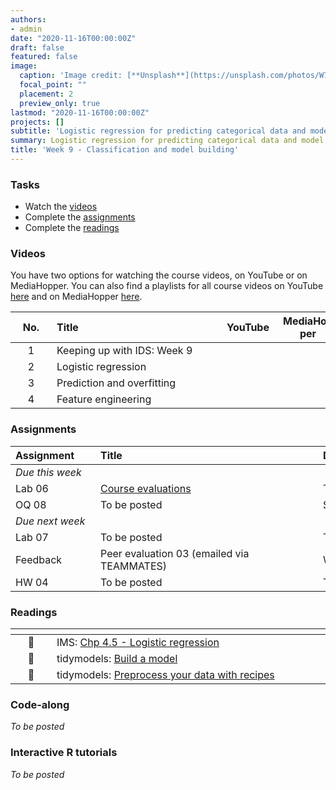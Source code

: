 ```yaml
---
authors:
- admin
date: "2020-11-16T00:00:00Z"
draft: false
featured: false
image:
  caption: 'Image credit: [**Unsplash**](https://unsplash.com/photos/W72t0b-bmb0)'
  focal_point: ""
  placement: 2
  preview_only: true
lastmod: "2020-11-16T00:00:00Z"
projects: []
subtitle: 'Logistic regression for predicting categorical data and model building :construction:'
summary: Logistic regression for predicting categorical data and model building.
title: 'Week 9 - Classification and model building'
---
```


### Tasks

- Watch the [videos](/post/09-week/#videos)
- Complete the [assignments](/post/09-week/#assignments)
- Complete the [readings](/post/09-week/#readings)

### Videos

You have two options for watching the course videos, on YouTube or on MediaHopper. You can also find a playlists for all course videos on YouTube [here](https://www.youtube.com/playlist?list=PLNUVZZ6hfXX1tyUykCWShOKZdIB0TIhtM) and on MediaHopper [here](https://media.ed.ac.uk/playlist/dedicated/183821961/1_r35z2f16/).

| <div style="width:50px;text-align:center">No.</div> | <div style="width:250px;text-align:left">Title</div> | <div style="width:80px;text-align:center">YouTube</div> | <div style="width:80px;text-align:center">MediaHopper</div> |  <div style="width:80px;text-align:center">Slides</div> | <div style="width:80px;text-align:center">Length</div> |
|:---:|:---------------------|:-------:|:-----------:|:--------:|:------:|
| 1 | Keeping up with IDS: Week 9 | [<span style='color: red;'><i class='fab fa-youtube fa-lg'></i></span>](https://youtu.be/CSKmJvUYorU) | [<span style='color: #0A1E3F;'><i class='fas fa-file-video fa-lg'></i></span>](https://media.ed.ac.uk/media/IDS+-+Week+09+-+01+-+Keeping+up+with+IDS/1_fzpfs9m8)  | [<span style='color: #4b5357;'><i class='fas fa-desktop fa-lg'></i></span>](https://ids-s1-20.github.io/slides/week-09/w9-d01-kuwids/w9-d01-kuwids.pdf) | 9:10 | 
| 2 | Logistic regression | [<span style='color: red;'><i class='fab fa-youtube fa-lg'></i></span>](https://youtu.be/AidXFYSYfJg) | [<span style='color: #0A1E3F;'><i class='fas fa-file-video fa-lg'></i></span>](https://media.ed.ac.uk/media/IDS+-+Week+09+-+02+-+Logistic+regression/1_sfftcg3u)  | [<span style='color: #4b5357;'><i class='fas fa-desktop fa-lg'></i></span>](https://ids-s1-20.github.io/slides/week-09/w9-d02-logistic-reg/w9-d02-logistic-reg.html) | 19:29 | 
| 3 | Prediction and overfitting | [<span style='color: red;'><i class='fab fa-youtube fa-lg'></i></span>](https://youtu.be/Qd4lu_Lmwi0) | [<span style='color: #0A1E3F;'><i class='fas fa-file-video fa-lg'></i></span>](https://media.ed.ac.uk/media/IDS+-+Week+09+-+03+-+Prediction+and+overfitting/1_e6jlwqhw)  | [<span style='color: #4b5357;'><i class='fas fa-desktop fa-lg'></i></span>](https://ids-s1-20.github.io/slides/week-09/w9-d03-prediction-overfitting/w9-d03-prediction-overfitting.html) | 28:22 | 
| 4 | Feature engineering | [<span style='color: red;'><i class='fab fa-youtube fa-lg'></i></span>](https://youtu.be/wZt9ab4jBZ4) | [<span style='color: #0A1E3F;'><i class='fas fa-file-video fa-lg'></i></span>](https://media.ed.ac.uk/media/IDS+-+Week+09+-+04+-+Feature+engineering/1_jjba2iyl)  | [<span style='color: #4b5357;'><i class='fas fa-desktop fa-lg'></i></span>](https://ids-s1-20.github.io/slides/week-09/w9-d04-feature-engineering/w9-d04-feature-engineering.html) | 30:07 | 

### Assignments

| <div style="width:120px;text-align:left">Assignment</div> | <div style="width:340px;text-align:left">Title</div> | <div style="width:200px;text-align:left">Due</div> |
|:---|:---|:---|
| *Due this week* | | |
| Lab 06 | [Course evaluations](https://ids-s1-20.github.io/labs/lab-06/lab-06-modelling-course-evals.html) | Tue, 17 Nov, 16:00 UK |
| OQ 08 | To be posted | Sun, 22 Nov, 23:59 UK |
| *Due next week* | | |
| Lab 07 | To be posted | Tue, 24 Nov, 16:00 UK |
| Feedback | Peer evaluation 03 (emailed via TEAMMATES) | Wed, 25 Nov, 16:00 UK |
| HW 04 | To be posted | Tue, 26 Nov, 16:00 UK |

### Readings

| <div style="width:50px"></div>  | <div style="width:420px"></div>  |  <div style="width:200px"></div> |
|:---:|:---|:---:|
| :open_book: | IMS: [Chp 4.5 - Logistic regression](https://openintro-ims.netlify.app/multi-logistic-models.html#logistic-regression) | **Required** |
| :page_facing_up: | tidymodels: [Build a model](https://www.tidymodels.org/start/models/) | Optional |
| :page_facing_up: | tidymodels: [Preprocess your data with recipes](https://www.tidymodels.org/start/recipes/) | Optional |

### Code-along

*To be posted*

### Interactive R tutorials

*To be posted*
